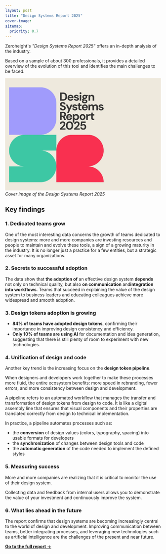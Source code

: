 ```yaml
---
layout: post
title: "Design Systems Report 2025"
cover-image: 
sitemap:
  priority: 0.7
---
```


Zeroheight's _"Design Systems Report 2025"_ offers an in-depth analysis of the industry. 

Based on a sample of about 300 professionals, it provides a detailed overview of the evolution of this tool and identifies the main challenges to be faced.

![Design Systems Report 2025](/img/posts/design-system-report.webp)
*Cover image of the Design Systems Report 2025*

## Key findings

### 1. Dedicated teams grow

One of the most interesting data concerns the growth of teams dedicated to design systems: more and more companies are investing resources and people to maintain and evolve these tools, a sign of a growing maturity in the industry. It is no longer just a practice for a few entities, but a strategic asset for many organizations.

### 2. Secrets to successful adoption

The data show that **the adoption of** an effective design system **depends** not only on technical quality, but also **on communication** and**integration into workflows**. Teams that succeed in explaining the value of the design system to business leaders and educating colleagues achieve more widespread and smooth adoption.

### 3. Design tokens adoption is growing

- **84% of teams have adopted design tokens**, confirming their importance in improving design consistency and efficiency.
- **Only 10% of teams are using AI** for documentation and idea generation, suggesting that there is still plenty of room to experiment with new technologies.

### 4. Unification of design and code

Another key trend is the increasing focus on the **design token pipeline**.

When designers and developers work together to make these processes more fluid, the entire ecosystem benefits: more speed in rebranding, fewer errors, and more consistency between design and development.

A pipeline refers to an automated workflow that manages the transfer and transformation of design tokens from design to code. It is like a digital assembly line that ensures that visual components and their properties are translated correctly from design to technical implementation.

In practice, a pipeline automates processes such as:

- the **conversion** of design values (colors, typography, spacing) into usable formats for developers
- the **synchronization** of changes between design tools and code
- the **automatic generation** of the code needed to implement the defined styles

### 5. Measuring success

More and more companies are realizing that it is critical to monitor the use of their design system.

Collecting data and feedback from internal users allows you to demonstrate the value of your investment and continuously improve the system.

### 6. What lies ahead in the future

The report confirms that design systems are becoming increasingly central to the world of design and development. Improving communication between teams, better integrating processes, and leveraging new technologies such as artificial intelligence are the challenges of the present and near future.

[**Go to the full report →**](https://zeroheight.com/how-we-document/design-system-report-2025-brought-to-you-by-zeroheight/)